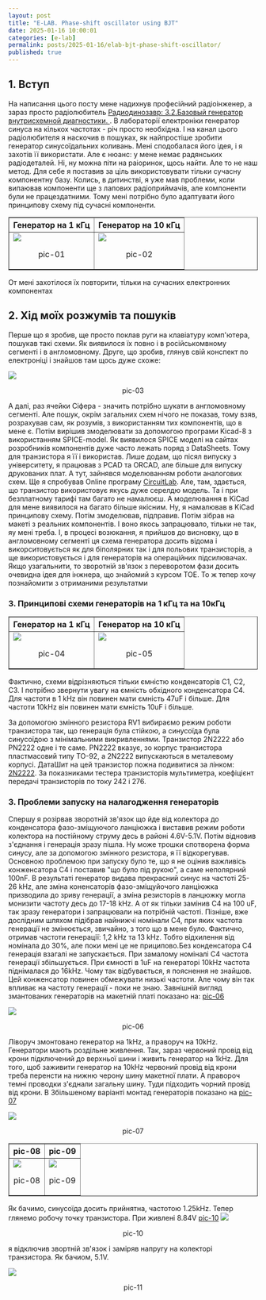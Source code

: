```yaml
---
layout: post
title: "E-LAB. Phase-shift oscillator using BJT"
date: 2025-01-16 10:00:01
categories: [e-lab]
permalink: posts/2025-01-16/elab-bjt-phase-shift-oscillator/
published: true
---
```


<!-- TOC BEGIN -->

<!-- TOC END -->

## <a name="p1">1. Вступ</a>
На написання цього посту мене надихнув професійний радіоінженер, а зараз просто радіолюбитель [Радиодинозавр: 3.2.Базовый генератор внутрисхемной диагностики. ](https://www.youtube.com/watch?v=hohz248USWc).
В лабораторії електроніки  генератор синуса на кількох частотах  - річ просто необхідна. І на канал цього радіолюбителя я наскочив в пошуках, як найпростіше зробити генератор синусоїдальних коливань. 
Мені сподобалася його ідея, і я захотів її використати. Але є нюанс: у мене немає радянських радіодеталей. Ні, ну можна піти на раіоринок, щось найти. 
Але то не наш метод. Для себе я поставив за ціль використовувати тільки сучасну компонентну базу. Колись, в дитинстві, я уже мав проблеми, 
коли випаював компоненти ще з лапових радіоприймачів, але компоненти були не працездатними. Тому мені потрібно було адаптувати його принципову схему під сучасні компоненти.  


<HTML>
<HEAD>
<TITLE>Принципова схема генраторів на 1 кГц та 10 кГц  від [Радиодинозавр](https://www.youtube.com/@%D0%A0%D0%B0%D0%B4%D0%B8%D0%BE%D0%B4%D0%B8%D0%BD%D0%BE%D0%B7%D0%B0%D0%B2%D1%80)</TITLE>
</HEAD>
<BODY>
<TABLE BORDER="1">
<TR>
    <TH>Генератор на 1 кГц </TH>
    <TH>Генератор на 10 кГц </TH>
</TR>
<TR>
    <TD><kbd><img src="../assets/img/posts/2025-01-16-e-lab-gensin/doc/pic-01.png" /></kbd>
<p style="text-align: center;"><a name="pic-01">pic-01</a></p></TD>
    <TD><kbd><img src="../assets/img/posts/2025-01-16-e-lab-gensin/doc/pic-02.png" /></kbd>
<p style="text-align: center;"><a name="pic-02">pic-02</a></p></TD>
</TR>
</TABLE>
</BODY>
</HTML>


 От мені захотілося їх повторити, тільки на сучасних електронних компонентах


## <a name="p2">2. Хід моїх розжумів та пошуків</a>

Перше що я зробив, ще просто поклав руги на клавіатуру  комп'ютера, пошукав такі схеми. Як виявилося їх повно і в російськомвному сегменті і в англомовному. 
Друге, що зробив, глянув свій конспект по електроніці і знайшов там щось дуже схоже:

<kbd><img src="../assets/img/posts/2025-01-16-e-lab-gensin/doc/pic-03.jpg" /></kbd>
<p style="text-align: center;"><a name="pic-03">pic-03</a></p>

А далі, раз ячейки Сіфера - значить потрібно шукати в англомовному сегменті. Але пошук, окрім загальних схем нічого не показав, тому взяв, розрахував сам, як розумів, з використанням тих компонентів, що в мене є. Потім вирішив змоделювати за допомогою програми Kicad-8  з використанням SPICE-model. Як виявилося SPICE моделі на сайтах розробників компонентів дуже часто лежать поряд з DataSheets. Тому для транзистора я її і використав. Лише додам, що пісял випуску з університету, я працював з PCAD  та ORCAD,  але більше для випуску друкованих плат. А тут, зайнявся моделюванням роботи аналогових схем. Ще я спробував Online програму [CircuitLab](https://www.circuitlab.com/). Але, там, здається, що транзистор використовує якусь дуже серелдю модель. Та і при безплатному тарифі там багато не намалюєш. А моделювання в KiCad  для мене виявилося на багато більше якісним.  Ну, я намалював в KiCad  принципову схему. Потім змоделював, підправив. Потім зібрав на макеті з реальних компонентів. І воно якось запрацювало, тільки не так, яу мені треба. І, в процесі возюкання, я прийшов до висновку, що в англомовному сегменті ця схема генератора досить відома і викорситовується як для біполярних так і для польових транзисторів, а ще використовується і для генераторів на операційних підсилювачах. 
Якщо узагальнити, то зворотній зв'язок з переворотом фази досить очевидна ідея для інжнера, що знайомий з курсом ТОЕ.
То ж тепер хочу познайомити з отриманими результатми



### <a name="p3">3. Принципові схеми генераторів на 1 кГц та на 10кГц</a>



<TITLE>Принципова схема генраторів на 1 кГц та 10 кГц  на іноземних компонентах</TITLE>
</HEAD>
<BODY>
<TABLE BORDER="1">
<TR>
    <TH>Генератор на 1 кГц </TH>
    <TH>Генератор на 10 кГц </TH>
</TR>
<TR>
    <TD><kbd><img src="../assets/img/posts/2025-01-16-e-lab-gensin/doc/pic-04.png" /></kbd>
<p style="text-align: center;"><a name="pic-04">pic-04</a></p></TD>
    <TD><kbd><img src="../assets/img/posts/2025-01-16-e-lab-gensin/doc/pic-05.png" /></kbd>
<p style="text-align: center;"><a name="pic-05">pic-05</a></p></TD>
</TR>
</TABLE>
</BODY>
</HTML>


Фактично, схеми відрізняються тільки ємністю конденсаторів C1, C2, C3. І потрібно звернути увагу на ємність обхідного  конденсатора  C4. Для частоти в 1 kHz він повинен мати ємність 47uF і більше. Для частоти 10kHz він повинен мати ємність  10uF і більше.

За допомогою змінного резистора RV1  вибираємо режим роботи транзистора так, що генерація була  стійкою, а синусоїда була синусоїдою з мінімальними викривленнями. 
Транзистор 2N2222  або PN2222  одне і те саме. PN2222 вказує, зо корпус транзистора пластмасовий типу TO-92, а 2N2222 випускаються в металевому корпусі. ДатаШит на цей транзистор пожна подивитися за лінком: [2N2222](../assets/img/posts/2025-01-16-e-lab-gensin/doc/2n2222_2n2222a.pdf). За показниками тестера транзисторів  мультиметра, коефіцієнт передачі транзисторів по току 242 і 276. 

### <a name="p3">3. Проблеми запуску на налагодження генераторів</a>

Спершу я розірвав зворотній зв'язок що йде від колектора до конденсатора фазо-зміщуючого ланціюжка і виставив режим  роботи колектора на постійному струму десь 
в районі 4.6V-5.1V. Потім відновив з'єднання і генерація зразу пішла. Ну може трошки спотворена форма синусу, але за допомогою змінного резистора, я її відкорегував. 
Основною проблемою  при запуску було те, що я не оцінив важливісь конженсатора С4 і поставив "що було під рукою", а саме неполярний 100nF. В результаті генератор видава 
прекрасний синус на частоті 25-26 kHz, але зміна коненсаторів фазо-зміщуйочого ланціюжка призводила до зриву генерації, а зміна резисторів в ланцюжку могла монизити 
частоту десь до 17-18 kHz. А от як тільки замінив С4 на 100 uF,  так зразу генератори і запрацювали на потрібній частоті. Пізніше, вже дослідним шляхом підібрав найнижчі 
номінали C4,  при яких частота генерації не змінюється, звичайно, з того що в мене було. Фактично, отримав частоти генерації: 1,2 kHz  та 13 kHz. Тобто відхилення від номінала 
до 30%, але поки мені це не приципово.Без конденсатора C4  генерація взагалі не запускається. При замалому номіналі C4  частота генерації збільшується. При ємності в 1uF  на 
генераторі 10kHz  частота піднімалася до 16kHz. Чому так відбувається, я пояснення не знайшов. Цей конженсатор повинен обмежувати  низькі частоти. Але чому він так впливає на 
частоту генерації - поки не знаю. Завнішній вигляд змантованих генераторів на макетній платі показано на: [pic-06](#pic-06)

<kbd><img src="../assets/img/posts/2025-01-16-e-lab-gensin/doc/pic-06.jpg" /></kbd>
<p style="text-align: center;"><a name="pic-06">pic-06</a></p>

Ліворуч змонтовано генератор на 1kHz, а праворуч на 10kHz. Генератори мають роздільне живлення. Так, зараз червоний провід від крони підключений до верхньої шини і 
живить генератор на 1kHz. Для того, щоб заживити генератор на 10kHz червоний провід від крони треба перенсти на нижню черону шину макетної плати.  А правороч темні 
проводки  з'єднали загальну шину. Туди підходить чорний провід від крони. В Збільшеному варіанті монтад генераторів показано на   [pic-07](#pic-07)

<kbd><img src="../assets/img/posts/2025-01-16-e-lab-gensin/doc/pic-07.jpg" /></kbd>
<p style="text-align: center;"><a name="pic-07">pic-07</a></p>






<TITLE>Покази осцилографа на 1 кГц</TITLE>
</HEAD>
<BODY>
<TABLE BORDER="1">
<TR>
    <TH><a name="pic-08">pic-08</a> </TH>
    <TH><a name="pic-09">pic-09</a> </TH>
</TR>
<TR>
    <TD><kbd><img src="../assets/img/posts/2025-01-16-e-lab-gensin/doc/pic-08.jpg" /></kbd>
<p style="text-align: center;"><a name="pic-08">pic-08</a></p></TD>
    <TD><kbd><img src="../assets/img/posts/2025-01-16-e-lab-gensin/doc/pic-09.jpg" /></kbd>
<p style="text-align: center;"><a name="pic-09">pic-09</a></p></TD>
</TR>
</TABLE>
</BODY>
</HTML>

Як бачимо, синусоїда досить прийнятна, частотою 1.25kHz. Тепер глянемо робочу точку транзистора. При живлені 8.84V [pic-10](#pic-10)
<kbd><img src="../assets/img/posts/2025-01-16-e-lab-gensin/doc/pic-10.jpg" /></kbd>
<p style="text-align: center;"><a name="pic-10">pic-10</a></p>
я відключив звортній зв'язок і заміряв напругу на  колекторі транзистора. Як бачиом, 5.1V. 

<kbd><img src="../assets/img/posts/2025-01-16-e-lab-gensin/doc/pic-11.jpg" /></kbd>
<p style="text-align: center;"><a name="pic-11">pic-11</a></p>




